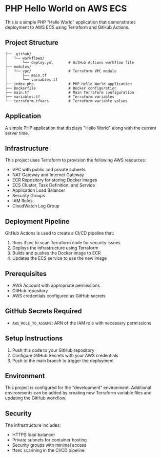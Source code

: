 # PHP Hello World on AWS ECS

This is a simple PHP "Hello World" application that demonstrates deployment to AWS ECS using Terraform and GitHub Actions.

## Project Structure

```
├── .github/
│   └── workflows/
│       └── deploy.yml       # GitHub Actions workflow file
├── modules/
│   └── vpc/                 # Terraform VPC module
│       ├── main.tf
│       └── variables.tf
├── index.php                # PHP Hello World application
├── Dockerfile               # Docker configuration
├── main.tf                  # Main Terraform configuration
├── variables.tf             # Terraform variables
└── terraform.tfvars         # Terraform variable values
```

## Application

A simple PHP application that displays "Hello World" along with the current server time.

## Infrastructure

This project uses Terraform to provision the following AWS resources:

- VPC with public and private subnets
- NAT Gateway and Internet Gateway
- ECR Repository for storing Docker images
- ECS Cluster, Task Definition, and Service
- Application Load Balancer
- Security Groups
- IAM Roles
- CloudWatch Log Group

## Deployment Pipeline

GitHub Actions is used to create a CI/CD pipeline that:

1. Runs tfsec to scan Terraform code for security issues
2. Deploys the infrastructure using Terraform
3. Builds and pushes the Docker image to ECR
4. Updates the ECS service to use the new image

## Prerequisites

- AWS Account with appropriate permissions
- GitHub repository
- AWS credentials configured as GitHub secrets

## GitHub Secrets Required

- `AWS_ROLE_TO_ASSUME`: ARN of the IAM role with necessary permissions

## Setup Instructions

1. Push this code to your GitHub repository
2. Configure GitHub Secrets with your AWS credentials
3. Push to the main branch to trigger the deployment

## Environment

This project is configured for the "development" environment. Additional environments can be added by creating new Terraform variable files and updating the GitHub workflow.

## Security

The infrastructure includes:
- HTTPS load balancer
- Private subnets for container hosting
- Security groups with minimal access
- tfsec scanning in the CI/CD pipeline
